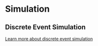 # Simulation

## Discrete Event Simulation

[Learn more about discrete event simulation](https://omer-halil-dmrts.medium.com/kesikli-olay-benzetimi-8c58302b0204?source=your_stories_page-------------------------------------)